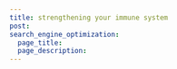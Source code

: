 ```yaml
---
title: strengthening your immune system
post: 
search_engine_optimization:
  page_title:
  page_description:
---
```

